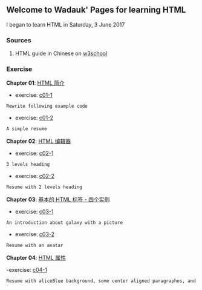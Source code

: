 ## Welcome to Wadauk' Pages for learning HTML

I began to learn HTML in Saturday, 3 June 2017


### Sources

1. HTML guide in Chinese on [w3school](http://www.w3school.com.cn/html/index.asp)

### Exercise

**Chapter 01**: [HTML 简介](http://www.w3school.com.cn/html/html_intro.asp)

- exercise: [c01-1](https://wadauk.github.io/html/w3school/chapter01/e1.html)
```markdown
Rewrite following example code
```
- exercise: [c01-2](https://wadauk.github.io/html/w3school/chapter01/e2.html)
```markdown
A simple resume
```

**Chapter 02**: [HTML 编辑器](http://www.w3school.com.cn/html/html_editors.asp)

- exercise: [c02-1](https://wadauk.github.io/html/w3school/chapter02/e1.html)
```markdown
3 levels heading
```
- exercise: [c02-2](https://wadauk.github.io/html/w3school/chapter02/e2.html)
```markdown
Resume with 2 levels heading
```

**Chapter 03**: [基本的 HTML 标签 - 四个实例](http://www.w3school.com.cn/html/html_basic.asp)

- exercise: [c03-1](https://wadauk.github.io/html/w3school/chapter03/e1.html)
```markdown
An introduction about galaxy with a picture
```
- exercise: [c03-2](https://wadauk.github.io/html/w3school/chapter03/e2.html)
```markdown
Resume with an avatar
```

**Chapter 04**: [HTML 属性](http://www.w3school.com.cn/html/html_attributes.asp)

-exercise: [c04-1](https://wadauk.github.io/html/w3school/chapter04/e1.html)
```markdown
Resume with aliceBlue background, some center aligned paragraphes, and italic style in some paragraphes
